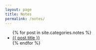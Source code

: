 ```yaml
---
layout: page
title: Notes
permalink: /notes/
---
```

<section class="posts">
<ul>
{% for post in site.categories.notes %}
<li><a href="{{ site.baseurl }}{{ post.url }}">{{ post.title }}</a></li>
{% endfor %}
</ul>
</section>
